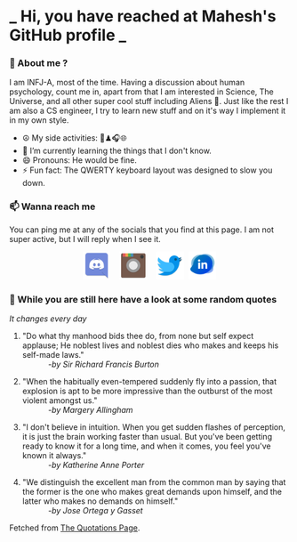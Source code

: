 # **_ Hi, you have reached at Mahesh's GitHub profile _**
### 🌸 About me ?
I am INFJ-A, most of the time. Having a discussion about human psychology, count me in, apart from that I am interested in Science, The Universe, and all other super cool stuff including Aliens 🤫. Just like the rest I am also a CS engineer, I try to learn new stuff and on it's way I implement it in my own style. 
- ☮ My side activities: 🎨♟🎧🌐
- 🌱 I’m currently learning the things that I don't know.
- 😄 Pronouns: He would be fine.
- ⚡ Fun fact: The QWERTY keyboard layout was designed to slow you down.

### 📫 Wanna reach me
You can ping me at any of the socials that you find at this page. I am not super active, but I will reply when I see it.
<p align="center">
<a href="https://discordapp.com/users/733328856957714472"><img src="./Assets/Papirus-Team-Papirus-Apps-Discord.svg" height="50px" width="50px" ></a>&nbsp; &nbsp;  
<a href ="https://instagram.com/obl1v_on"><img src="./Assets/Papirus-Team-Papirus-Apps-Instagram.svg" height="50px" width="50px" ></a>&nbsp;  &nbsp; 
<a href ="https://twitter.com/MaheshN2000"><img src="./Assets/Papirus-Team-Papirus-Apps-Twitter.svg" height ="50px" width="50px" ></a>&nbsp;
<a href ="https://linkedin.com/in/mahesh2000"><img src="./Assets/in.png" height ="50px" width="50px" ></a>

</p>



### 🔰 While you are still here have a look at some random quotes
*It changes every day*

<!-- BLOG-POST-LIST:START -->
 1.  "Do what thy manhood bids thee do, from none but self expect applause; He noblest lives and noblest dies who makes and keeps his self-made laws." <br> &emsp;&emsp;&emsp; <i>-by Sir Richard Francis Burton</i> 

 2.  "When the habitually even-tempered suddenly fly into a passion, that explosion is apt to be more impressive than the outburst of the most violent amongst us." <br> &emsp;&emsp;&emsp; <i>-by Margery Allingham</i> 

 3.  "I don't believe in intuition. When you get sudden flashes of perception, it is just the brain working faster than usual. But you've been getting ready to know it for a long time, and when it comes, you feel you've known it always." <br> &emsp;&emsp;&emsp; <i>-by Katherine Anne Porter</i> 

 4.  "We distinguish the excellent man from the common man by saying that the former is the one who makes great demands upon himself, and the latter who makes no demands on himself." <br> &emsp;&emsp;&emsp; <i>-by Jose Ortega y Gasset</i> 
<!-- BLOG-POST-LIST:END -->
Fetched from <a href="http://www.quotationspage.com/data/mqotd.rss"> The Quotations Page</a>.
<!-- The above quotes are fetched from " http://www.quotationspage.com/data/mqotd.rss " and the github action used was gautamkrishnar/blog-post-workflow@master -->
